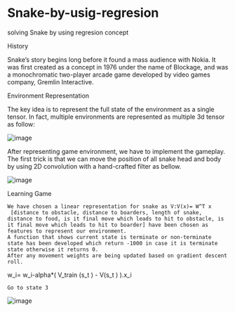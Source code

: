 # Snake-by-usig-regresion
solving Snake by using regresion concept


History

Snake’s story begins long before it found a mass audience with Nokia. It was first created as a concept in 1976 under the name of Blockage, and was a monochromatic two-player arcade game developed by video games company, Gremlin Interactive.


Environment Representation

The key idea is to represent the full state of the environment as a single tensor. In fact, multiple environments are represented as multiple 3d tensor as follow:

![image](https://user-images.githubusercontent.com/47190471/232274614-be299b69-3b9b-40b2-8d51-3b50fe4167cd.png)


After representing game environment, we have to implement the gameplay. The first trick is that we can move the position of all snake head and body by using 2D convolution with a hand-crafted filter as bellow.

![image](https://user-images.githubusercontent.com/47190471/232274631-1d18d745-2cdc-41e4-b58e-8aa526e775d3.png)


Learning Game

	We have chosen a linear representation for snake as V:V(x)= W^T x
	 [distance to obstacle, distance to boarders, length of snake, distance to food, is it final move which leads to hit to obstacle, is it final move which leads to hit to boarder] have been chosen as features to represent our environment.
	A function that shows current state is terminate or non-terminate state has been developed which return -1000 in case it is terminate state otherwise it returns 0.
	After any movement weights are being updated based on gradient descent roll.

w_i= w_i-alpha*( V_train (s_t )  -  V(s_t )  ).x_i

	Go to state 3



![image](https://user-images.githubusercontent.com/47190471/232274660-9b054aca-96c1-4598-a18d-a21936149870.png)

